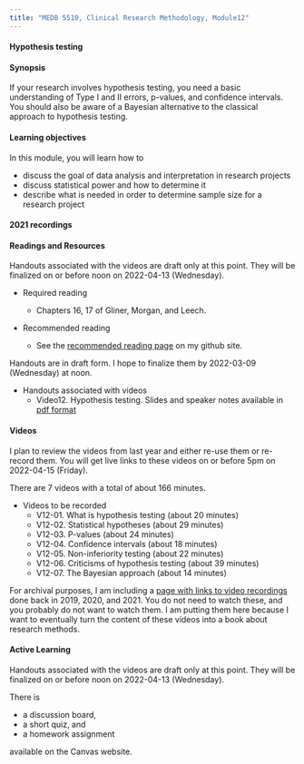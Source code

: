 ```yaml
---
title: "MEDB 5510, Clinical Research Methodology, Module12"
---
```


#### Hypothesis testing

#### Synopsis

If your research involves hypothesis testing, you need a basic understanding of Type I and II errors, p-values, and confidence intervals. You should also be aware of a Bayesian alternative to the classical approach to hypothesis testing.

#### Learning objectives

In this module, you will learn how to

+ discuss the goal of data analysis and interpretation in research projects
+ discuss statistical power and how to determine it
+ describe what is needed in order to determine sample size for a research project

#### 2021 recordings

#### Readings and Resources

Handouts associated with the videos are draft only at this point. They will be finalized on or before noon on 2022-04-13 (Wednesday).

+ Required reading
  + Chapters 16, 17 of Gliner, Morgan, and Leech.

+ Recommended reading
  + See the [recommended reading page][git2] on my github site.

Handouts are in draft form. I hope to finalize them by 2022-03-09 (Wednesday) at noon.

+ Handouts associated with videos
  + Video12. Hypothesis testing. Slides and speaker notes available in [pdf format][git1]

#### Videos

I plan to review the videos from last year and either re-use them or re-record them. You will get live links to these videos on or before 5pm on 2022-04-15 (Friday).

There are 7 videos with a total of about 166 minutes.

+ Videos to be recorded
  + V12-01. What is hypothesis testing (about 20 minutes)
  + V12-02. Statistical hypotheses (about 29 minutes)
  + V12-03. P-values (about 24 minutes)
  + V12-04. Confidence intervals (about 18 minutes)
  + V12-05. Non-inferiority testing (about 22 minutes)
  + V12-06. Criticisms of hypothesis testing (about 39 minutes)
  + V12-07. The Bayesian approach (about 14 minutes)

For archival purposes, I am including a [page with links to video recordings][git0] done back in 2019, 2020, and 2021. You do not need to watch these, and you probably do not want to watch them. I am putting them here because I want to eventually turn the content of these videos into a book about research methods.

#### Active Learning

Handouts associated with the videos are draft only at this point. They will be finalized on or before noon on 2022-04-13 (Wednesday).

There is

+ a discussion board,
+ a short quiz, and
+ a homework assignment

available on the Canvas website.

[git0]: https://github.com/pmean/classes/blob/master/clinical-research-methodology/modules/5510-99-videos.md
[git1]: https://github.com/pmean/classes/blob/master/clinical-research-methodology/results/video12-slides-and-speaker-notes.pdf
[git2]: https://github.com/pmean/classes/blob/master/clinical-research-methodology/modules/5510-99-readings.md

